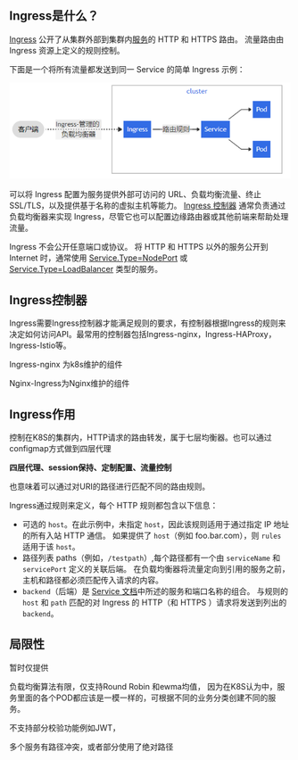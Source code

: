 ## Ingress是什么？

[Ingress](https://kubernetes.io/docs/reference/generated/kubernetes-api/v1.21/#ingress-v1beta1-networking-k8s-io) 公开了从集群外部到集群内[服务](https://kubernetes.io/zh/docs/concepts/services-networking/service/)的 HTTP 和 HTTPS 路由。 流量路由由 Ingress 资源上定义的规则控制。

下面是一个将所有流量都发送到同一 Service 的简单 Ingress 示例：

![](.\images\Ingress_structure.png)

可以将 Ingress 配置为服务提供外部可访问的 URL、负载均衡流量、终止 SSL/TLS，以及提供基于名称的虚拟主机等能力。 [Ingress 控制器](https://kubernetes.io/zh/docs/concepts/services-networking/ingress-controllers) 通常负责通过负载均衡器来实现 Ingress，尽管它也可以配置边缘路由器或其他前端来帮助处理流量。

Ingress 不会公开任意端口或协议。 将 HTTP 和 HTTPS 以外的服务公开到 Internet 时，通常使用 [Service.Type=NodePort](https://kubernetes.io/zh/docs/concepts/services-networking/service/#nodeport) 或 [Service.Type=LoadBalancer](https://kubernetes.io/zh/docs/concepts/services-networking/service/#loadbalancer) 类型的服务。



## Ingress控制器

Ingress需要Ingress控制器才能满足规则的要求，有控制器根据Ingress的规则来决定如何访问API。最常用的控制器包括Ingress-nginx，Ingress-HAProxy，Ingress-Istio等。

Ingress-nginx 为k8s维护的组件

Nginx-Ingress为Nginx维护的组件

## Ingress作用

控制在K8S的集群内，HTTP请求的路由转发，属于七层均衡器。也可以通过configmap方式做到四层代理

 **四层代理、session保持、定制配置、流量控制**

也意味着可以通过对URI的路径进行匹配不同的路由规则。

Ingress通过规则来定义，每个 HTTP 规则都包含以下信息：

- 可选的 `host`。在此示例中，未指定 `host`，因此该规则适用于通过指定 IP 地址的所有入站 HTTP 通信。 如果提供了 `host`（例如 foo.bar.com），则 `rules` 适用于该 `host`。
- 路径列表 paths（例如，`/testpath`）,每个路径都有一个由 `serviceName` 和 `servicePort` 定义的关联后端。 在负载均衡器将流量定向到引用的服务之前，主机和路径都必须匹配传入请求的内容。
- `backend`（后端）是 [Service 文档](https://kubernetes.io/zh/docs/concepts/services-networking/service/)中所述的服务和端口名称的组合。 与规则的 `host` 和 `path` 匹配的对 Ingress 的 HTTP（和 HTTPS ）请求将发送到列出的 `backend`。

## 局限性

暂时仅提供

负载均衡算法有限，仅支持Round Robin 和ewma均值， 因为在K8S认为中，服务里面的各个POD都应该是一模一样的，可根据不同的业务分类创建不同的服务。

不支持部分校验功能例如JWT，

多个服务有路径冲突，或者部分使用了绝对路径